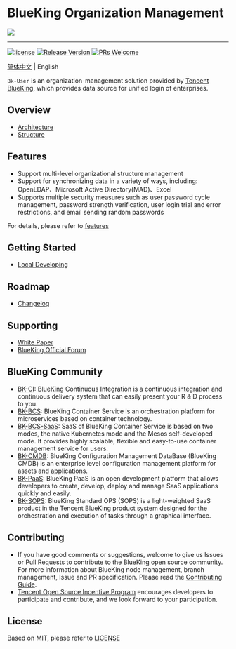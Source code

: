 # BlueKing Organization Management
![](docs/images/logo.png)

---
[![license](https://img.shields.io/badge/license-mit-green.svg?style=flat)](https://github.com/TencentBlueKing/bk-user/blob/master/LICENSE)
[![Release Version](https://img.shields.io/badge/bk--user-2.3.3-green)](https://github.com/TencentBlueKing/bk-user/releases)
[![PRs Welcome](https://img.shields.io/badge/PRs-welcome-green.svg)](https://github.com/TencentBlueKing/bk-user/pulls)

[简体中文](readme.md) | English

`Bk-User` is an organization-management solution provided by [Tencent BlueKing](https://bk.tencent.com), which provides data source for unified login of enterprises.

## Overview

- [Architecture](docs/architecture.md)
- [Structure](docs/develop_guide.md)

## Features

- Support multi-level organizational structure management
- Support for synchronizing data in a variety of ways, including: OpenLDAP、Microsoft Active Directory(MAD)、Excel
- Supports multiple security measures such as user password cycle management, password strength verification, user login trial and error restrictions, and email sending random passwords

For details, please refer to [features](https://bk.tencent.com/docs/document/6.0/146/6638)


## Getting Started

- [Local Developing](/docs/develop_guide.md)

## Roadmap

- [Changelog](https://github.com/TencentBlueKing/bk-user/releases)

## Supporting

- [White Paper](https://bkdocs-1252002024.file.myqcloud.com/ZH/6.0/%E7%94%A8%E6%88%B7%E7%AE%A1%E7%90%86/%E7%94%A8%E6%88%B7%E7%AE%A1%E7%90%86.pdf)
- [BlueKing Official Forum](https://bk.tencent.com/s-mart/community)

## BlueKing Community
- [BK-CI](https://github.com/Tencent/bk-ci): BlueKing Continuous Integration is a continuous integration and continuous delivery system that can easily present your R & D process to you.
- [BK-BCS](https://github.com/Tencent/bk-bcs): BlueKing Container Service is an orchestration platform for microservices based on container technology.
- [BK-BCS-SaaS](https://github.com/Tencent/bk-bcs-saas): SaaS of BlueKing Container Service is based on two modes, the native Kubernetes mode and the Mesos self-developed mode. It provides highly scalable, flexible and easy-to-use container management service for users.
- [BK-CMDB](https://github.com/Tencent/bk-cmdb): BlueKing Configuration Management DataBase (BlueKing CMDB) is an enterprise level configuration management platform for assets and applications.
- [BK-PaaS](https://github.com/Tencent/bk-PaaS): BlueKing PaaS is an open development platform that allows developers to create, develop, deploy and manage SaaS applications quickly and easily.
- [BK-SOPS](https://github.com/Tencent/bk-sops): BlueKing Standard OPS (SOPS) is a light-weighted SaaS product in the Tencent BlueKing product system designed for the orchestration and execution of tasks through a graphical interface.

## Contributing
- If you have good comments or suggestions, welcome to give us Issues or Pull Requests to contribute to the BlueKing open source community. For more information about BlueKing node management, branch management, Issue and PR specification. Please read the [Contributing Guide](docs/contributing.md).
- [Tencent Open Source Incentive Program](https://opensource.tencent.com/contribution) encourages developers to participate and contribute, and we look forward to your participation.

## License

Based on MIT, please refer to [LICENSE](LICENSE)
